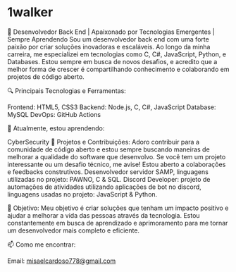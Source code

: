 # 1walker

🚀 Desenvolvedor Back End | Apaixonado por Tecnologias Emergentes | Sempre Aprendendo
Sou um desenvolvedor back end com uma forte paixão por criar soluções inovadoras e escaláveis. Ao longo da minha carreira, me especializei em tecnologias como C, C#, JavaScript, Python, e Databases. Estou sempre em busca de novos desafios, e acredito que a melhor forma de crescer é compartilhando conhecimento e colaborando em projetos de código aberto.

🔍 Principais Tecnologias e Ferramentas:

Frontend: HTML5, CSS3
Backend: Node.js, C, C#, JavaScript
Database: MySQL
DevOps: GitHub Actions

🌱 Atualmente, estou aprendendo:

CyberSecurity
🔧 Projetos e Contribuições:
Adoro contribuir para a comunidade de código aberto e estou sempre buscando maneiras de melhorar a qualidade do software que desenvolvo. Se você tem um projeto interessante ou um desafio técnico, me avise! Estou aberto a colaborações e feedbacks construtivos.
Desenvolvedor servidor SAMP, linguagens utilizadas no projeto: PAWNO, C & SQL.
Discord Developer: projeto de automações de atividades utilizando aplicações de bot no discord, linguagens usadas no projeto: JavaScript & Python.

🎯 Objetivo:
Meu objetivo é criar soluções que tenham um impacto positivo e ajudar a melhorar a vida das pessoas através da tecnologia. Estou constantemente em busca de aprendizado e aprimoramento para me tornar um desenvolvedor mais completo e eficiente.

📫 Como me encontrar:

Email: misaelcardoso778@gmail.com
